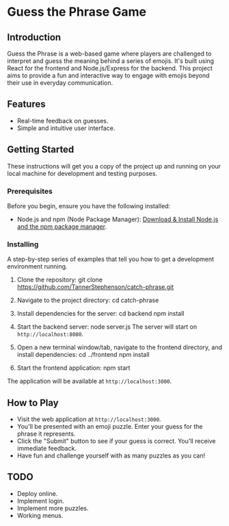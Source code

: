 # Guess the Phrase Game

## Introduction

Guess the Phrase is a web-based game where players are challenged to interpret and guess the meaning behind a series of emojis. It's built using React for the frontend and Node.js/Express for the backend. This project aims to provide a fun and interactive way to engage with emojis beyond their use in everyday communication.

## Features

- Real-time feedback on guesses.
- Simple and intuitive user interface.

## Getting Started

These instructions will get you a copy of the project up and running on your local machine for development and testing purposes.

### Prerequisites

Before you begin, ensure you have the following installed:
- Node.js and npm (Node Package Manager): [Download & Install Node.js and the npm package manager](https://nodejs.org/en/download/).

### Installing

A step-by-step series of examples that tell you how to get a development environment running.

1. Clone the repository:
git clone https://github.com/TannerStephenson/catch-phrase.git

2. Navigate to the project directory:
cd catch-phrase

3. Install dependencies for the server:
cd backend
npm install

4. Start the backend server:
node server.js
The server will start on `http://localhost:8080`.

5. Open a new terminal window/tab, navigate to the frontend directory, and install dependencies:
cd ../frontend
npm install

6. Start the frontend application:
npm start

The application will be available at `http://localhost:3000`.

## How to Play

- Visit the web application at `http://localhost:3000`.
- You'll be presented with an emoji puzzle. Enter your guess for the phrase it represents.
- Click the "Submit" button to see if your guess is correct. You'll receive immediate feedback.
- Have fun and challenge yourself with as many puzzles as you can!

## TODO
* Deploy online.
* Implement login.
* Implement more puzzles.
* Working menus.
